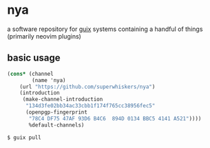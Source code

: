 # nya

a software repository for [guix](https://guix.gnu.org) systems containing a
handful of things (primarily neovim plugins)

## basic usage

```scheme
(cons* (channel
        (name 'nya)
	(url "https://github.com/superwhiskers/nya")
	(introduction
	 (make-channel-introduction
	  "134d3fe02bb34ac33cbb1f174f765cc38956fec5"
	  (openpgp-fingerprint
	   "78C4 DF75 47AF 93D6 B4C6  894D 0134 BBC5 4141 A521"))))
       %default-channels)
```

```sh
$ guix pull
```

